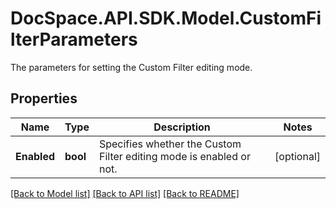 # DocSpace.API.SDK.Model.CustomFilterParameters
The parameters for setting the Custom Filter editing mode.

## Properties

Name | Type | Description | Notes
------------ | ------------- | ------------- | -------------
**Enabled** | **bool** | Specifies whether the Custom Filter editing mode is enabled or not. | [optional] 

[[Back to Model list]](../README.md#documentation-for-models) [[Back to API list]](../README.md#documentation-for-api-endpoints) [[Back to README]](../README.md)

